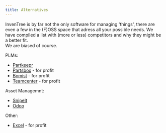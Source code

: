 ```yaml
---
title: Alternatives
---
```


InvenTree is by far not the only software for managing 'things'<tm>, there are even a few in the (F)OSS space that adress all your possible needs. We have compiled a list with (more or less) competitors and why they might be a better fit.  
We are biased of course.

PLMs:
- [Partkeepr](partkeepr)
- [Partsbox](partsbox) - for profit
- [Bomist](bomist) - for profit
- [Teamcenter](teamcenter) - for profit

Asset Managemnt:
- [SnipeIt](snipeit)
- [Odoo](odoo)

Other:
- [Excel](excel) - for profit
